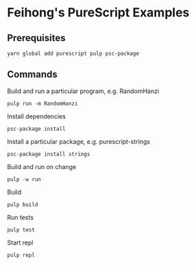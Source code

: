 # Feihong's PureScript Examples

## Prerequisites

    yarn global add purescript pulp psc-package

## Commands

Build and run a particular program, e.g. RandomHanzi

    pulp run -m RandomHanzi

Install dependencies

    psc-package install

Install a particular package, e.g. purescript-strings

    psc-package install strings

Build and run on change

    pulp -w run

Build

    pulp build

Run tests

    pulp test

Start repl

    pulp repl
